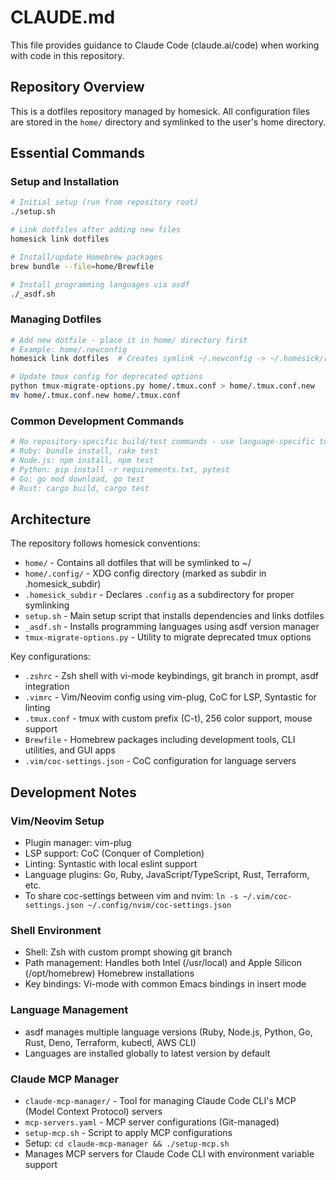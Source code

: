 # CLAUDE.md

This file provides guidance to Claude Code (claude.ai/code) when working with code in this repository.

## Repository Overview

This is a dotfiles repository managed by homesick. All configuration files are stored in the `home/` directory and symlinked to the user's home directory.

## Essential Commands

### Setup and Installation
```bash
# Initial setup (run from repository root)
./setup.sh

# Link dotfiles after adding new files
homesick link dotfiles

# Install/update Homebrew packages
brew bundle --file=home/Brewfile

# Install programming languages via asdf
./_asdf.sh
```

### Managing Dotfiles
```bash
# Add new dotfile - place it in home/ directory first
# Example: home/.newconfig
homesick link dotfiles  # Creates symlink ~/.newconfig -> ~/.homesick/repos/dotfiles/home/.newconfig

# Update tmux config for deprecated options
python tmux-migrate-options.py home/.tmux.conf > home/.tmux.conf.new
mv home/.tmux.conf.new home/.tmux.conf
```

### Common Development Commands
```bash
# No repository-specific build/test commands - use language-specific tools:
# Ruby: bundle install, rake test
# Node.js: npm install, npm test
# Python: pip install -r requirements.txt, pytest
# Go: go mod download, go test
# Rust: cargo build, cargo test
```

## Architecture

The repository follows homesick conventions:
- `home/` - Contains all dotfiles that will be symlinked to ~/
- `home/.config/` - XDG config directory (marked as subdir in .homesick_subdir)
- `.homesick_subdir` - Declares `.config` as a subdirectory for proper symlinking
- `setup.sh` - Main setup script that installs dependencies and links dotfiles
- `_asdf.sh` - Installs programming languages using asdf version manager
- `tmux-migrate-options.py` - Utility to migrate deprecated tmux options

Key configurations:
- `.zshrc` - Zsh shell with vi-mode keybindings, git branch in prompt, asdf integration
- `.vimrc` - Vim/Neovim config using vim-plug, CoC for LSP, Syntastic for linting
- `.tmux.conf` - tmux with custom prefix (C-t), 256 color support, mouse support
- `Brewfile` - Homebrew packages including development tools, CLI utilities, and GUI apps
- `.vim/coc-settings.json` - CoC configuration for language servers

## Development Notes

### Vim/Neovim Setup
- Plugin manager: vim-plug
- LSP support: CoC (Conquer of Completion)
- Linting: Syntastic with local eslint support
- Language plugins: Go, Ruby, JavaScript/TypeScript, Rust, Terraform, etc.
- To share coc-settings between vim and nvim: `ln -s ~/.vim/coc-settings.json ~/.config/nvim/coc-settings.json`

### Shell Environment
- Shell: Zsh with custom prompt showing git branch
- Path management: Handles both Intel (/usr/local) and Apple Silicon (/opt/homebrew) Homebrew installations
- Key bindings: Vi-mode with common Emacs bindings in insert mode

### Language Management
- asdf manages multiple language versions (Ruby, Node.js, Python, Go, Rust, Deno, Terraform, kubectl, AWS CLI)
- Languages are installed globally to latest version by default

### Claude MCP Manager
- `claude-mcp-manager/` - Tool for managing Claude Code CLI's MCP (Model Context Protocol) servers
- `mcp-servers.yaml` - MCP server configurations (Git-managed)
- `setup-mcp.sh` - Script to apply MCP configurations
- Setup: `cd claude-mcp-manager && ./setup-mcp.sh`
- Manages MCP servers for Claude Code CLI with environment variable support